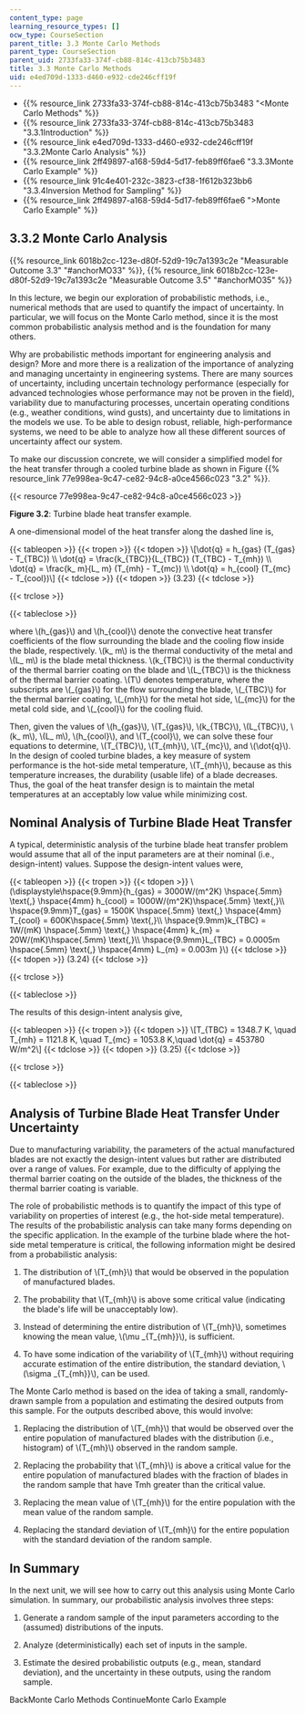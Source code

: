 ```yaml
---
content_type: page
learning_resource_types: []
ocw_type: CourseSection
parent_title: 3.3 Monte Carlo Methods
parent_type: CourseSection
parent_uid: 2733fa33-374f-cb88-814c-413cb75b3483
title: 3.3 Monte Carlo Methods
uid: e4ed709d-1333-d460-e932-cde246cff19f
---
```


*   {{% resource_link 2733fa33-374f-cb88-814c-413cb75b3483 "\<Monte Carlo Methods" %}}
*   {{% resource_link 2733fa33-374f-cb88-814c-413cb75b3483 "3.3.1Introduction" %}}
*   {{% resource_link e4ed709d-1333-d460-e932-cde246cff19f "3.3.2Monte Carlo Analysis" %}}
*   {{% resource_link 2ff49897-a168-59d4-5d17-feb89ff6fae6 "3.3.3Monte Carlo Example" %}}
*   {{% resource_link 91c4e401-232c-3823-cf38-1f612b323bb6 "3.3.4Inversion Method for Sampling" %}}
*   {{% resource_link 2ff49897-a168-59d4-5d17-feb89ff6fae6 "\>Monte Carlo Example" %}}

3.3.2 Monte Carlo Analysis
--------------------------

{{% resource_link 6018b2cc-123e-d80f-52d9-19c7a1393c2e "Measurable Outcome 3.3" "#anchorMO33" %}}, {{% resource_link 6018b2cc-123e-d80f-52d9-19c7a1393c2e "Measurable Outcome 3.5" "#anchorMO35" %}}

In this lecture, we begin our exploration of probabilistic methods, i.e., numerical methods that are used to quantify the impact of uncertainty. In particular, we will focus on the Monte Carlo method, since it is the most common probabilistic analysis method and is the foundation for many others.

Why are probabilistic methods important for engineering analysis and design? More and more there is a realization of the importance of analyzing and managing uncertainty in engineering systems. There are many sources of uncertainty, including uncertain technology performance (especially for advanced technologies whose performance may not be proven in the field), variability due to manufacturing processes, uncertain operating conditions (e.g., weather conditions, wind gusts), and uncertainty due to limitations in the models we use. To be able to design robust, reliable, high-performance systems, we need to be able to analyze how all these different sources of uncertainty affect our system.

To make our discussion concrete, we will consider a simplified model for the heat transfer through a cooled turbine blade as shown in Figure {{% resource_link 77e998ea-9c47-ce82-94c8-a0ce4566c023 "3.2" %}}.

{{< resource 77e998ea-9c47-ce82-94c8-a0ce4566c023 >}}

**Figure 3.2**: Turbine blade heat transfer example.

A one-dimensional model of the heat transfer along the dashed line is,

{{< tableopen >}}
{{< tropen >}}
{{< tdopen >}}
\\\[\\dot{q} = h\_{gas} (T\_{gas} - T\_{TBC}) \\\\ \\dot{q} = \\frac{k\_{TBC}}{L\_{TBC}} (T\_{TBC} - T\_{mh}) \\\\ \\dot{q} = \\frac{k\_ m}{L\_ m} (T\_{mh} - T\_{mc}) \\\\ \\dot{q} = h\_{cool} (T\_{mc} - T\_{cool})\\\]
{{< tdclose >}}
{{< tdopen >}}
(3.23)
{{< tdclose >}}

{{< trclose >}}

{{< tableclose >}}

where \\(h\_{gas}\\) and \\(h\_{cool}\\) denote the convective heat transfer coefficients of the flow surrounding the blade and the cooling flow inside the blade, respectively. \\(k\_ m\\) is the thermal conductivity of the metal and \\(L\_ m\\) is the blade metal thickness. \\(k\_{TBC}\\) is the thermal conductivity of the thermal barrier coating on the blade and \\(L\_{TBC}\\) is the thickness of the thermal barrier coating. \\(T\\) denotes temperature, where the subscripts are \\(\_{gas}\\) for the flow surrounding the blade, \\(\_{TBC}\\) for the thermal barrier coating, \\(\_{mh}\\) for the metal hot side, \\(\_{mc}\\) for the metal cold side, and \\(\_{cool}\\) for the cooling fluid.

Then, given the values of \\(h\_{gas}\\), \\(T\_{gas}\\), \\(k\_{TBC}\\), \\(L\_{TBC}\\), \\(k\_ m\\), \\(L\_ m\\), \\(h\_{cool}\\), and \\(T\_{cool}\\), we can solve these four equations to determine, \\(T\_{TBC}\\), \\(T\_{mh}\\), \\(T\_{mc}\\), and \\(\\dot{q}\\). In the design of cooled turbine blades, a key measure of system performance is the hot-side metal temperature, \\(T\_{mh}\\), because as this temperature increases, the durability (usable life) of a blade decreases. Thus, the goal of the heat transfer design is to maintain the metal temperatures at an acceptably low value while minimizing cost.

Nominal Analysis of Turbine Blade Heat Transfer
-----------------------------------------------

A typical, deterministic analysis of the turbine blade heat transfer problem would assume that all of the input parameters are at their nominal (i.e., design-intent) values. Suppose the design-intent values were,

{{< tableopen >}}
{{< tropen >}}
{{< tdopen >}}
\\(\\displaystyle\\hspace{9.9mm}{h\_{gas} = 3000W/(m^2K) \\hspace{.5mm} \\text{,} \\hspace{4mm} h\_{cool} = 1000W/(m^2K)\\hspace{.5mm} \\text{,}\\\\ \\hspace{9.9mm}T\_{gas} = 1500K \\hspace{.5mm} \\text{,} \\hspace{4mm} T\_{cool} = 600K\\hspace{.5mm} \\text{,}\\\\ \\hspace{9.9mm}k\_{TBC} = 1W/(mK) \\hspace{.5mm} \\text{,} \\hspace{4mm} k\_{m} = 20W/(mK)\\hspace{.5mm} \\text{,}\\\\ \\hspace{9.9mm}L\_{TBC} = 0.0005m \\hspace{.5mm} \\text{,} \\hspace{4mm} L\_{m} = 0.003m }\\)
{{< tdclose >}}
{{< tdopen >}}
(3.24)
{{< tdclose >}}

{{< trclose >}}

{{< tableclose >}}

The results of this design-intent analysis give,

{{< tableopen >}}
{{< tropen >}}
{{< tdopen >}}
\\\[T\_{TBC} = 1348.7 K, \\quad T\_{mh} = 1121.8 K, \\quad T\_{mc} = 1053.8 K,\\quad \\dot{q} = 453780 W/m^2\\\]
{{< tdclose >}}
{{< tdopen >}}
(3.25)
{{< tdclose >}}

{{< trclose >}}

{{< tableclose >}}

Analysis of Turbine Blade Heat Transfer Under Uncertainty
---------------------------------------------------------

Due to manufacturing variability, the parameters of the actual manufactured blades are not exactly the design-intent values but rather are distributed over a range of values. For example, due to the difficulty of applying the thermal barrier coating on the outside of the blades, the thickness of the thermal barrier coating is variable.

The role of probabilistic methods is to quantify the impact of this type of variability on properties of interest (e.g., the hot-side metal temperature). The results of the probabilistic analysis can take many forms depending on the specific application. In the example of the turbine blade where the hot-side metal temperature is critical, the following information might be desired from a probabilistic analysis:

1.  The distribution of \\(T\_{mh}\\) that would be observed in the population of manufactured blades.
    
2.  The probability that \\(T\_{mh}\\) is above some critical value (indicating the blade's life will be unacceptably low).
    
3.  Instead of determining the entire distribution of \\(T\_{mh}\\), sometimes knowing the mean value, \\(\\mu \_{T\_{mh}}\\), is sufficient.
    
4.  To have some indication of the variability of \\(T\_{mh}\\) without requiring accurate estimation of the entire distribution, the standard deviation, \\(\\sigma \_{T\_{mh}}\\), can be used.
    

The Monte Carlo method is based on the idea of taking a small, randomly-drawn sample from a population and estimating the desired outputs from this sample. For the outputs described above, this would involve:

1.  Replacing the distribution of \\(T\_{mh}\\) that would be observed over the entire population of manufactured blades with the distribution (i.e., histogram) of \\(T\_{mh}\\) observed in the random sample.
    
2.  Replacing the probability that \\(T\_{mh}\\) is above a critical value for the entire population of manufactured blades with the fraction of blades in the random sample that have Tmh greater than the critical value.
    
3.  Replacing the mean value of \\(T\_{mh}\\) for the entire population with the mean value of the random sample.
    
4.  Replacing the standard deviation of \\(T\_{mh}\\) for the entire population with the standard deviation of the random sample.
    

In Summary
----------

In the next unit, we will see how to carry out this analysis using Monte Carlo simulation. In summary, our probabilistic analysis involves three steps:

1.  Generate a random sample of the input parameters according to the (assumed) distributions of the inputs.
    
2.  Analyze (deterministically) each set of inputs in the sample.
    
3.  Estimate the desired probabilistic outputs (e.g., mean, standard deviation), and the uncertainty in these outputs, using the random sample.
    

BackMonte Carlo Methods ContinueMonte Carlo Example